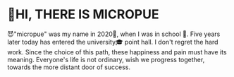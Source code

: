 # 👋HI, THERE IS MICROPUE

😈"micropue" was my name in 2020🥳, when I was in school 🏫. Five years later today has entered the university🎓 point hall. I don't regret the hard work. Since the choice of this path, these happiness and pain must have its meaning. Everyone's life is not ordinary, wish we progress together, towards the more distant door of success.
